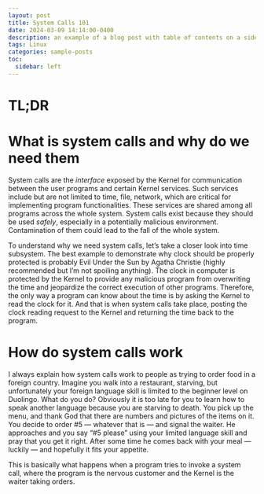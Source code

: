 ```yaml
---
layout: post
title: System Calls 101
date: 2024-03-09 14:14:00-0400
description: an example of a blog post with table of contents on a sidebar
tags: Linux
categories: sample-posts
toc:
  sidebar: left
---
```


# TL;DR

# What is system calls and why do we need them

System calls are the *interface* exposed by the Kernel for communication between the user programs and certain Kernel services. Such services include but are not limited to time, file, network, which are critical for implementing program functionalities. These services are shared among all programs across the whole system. System calls exist because they should be used *safely*, especially in a potentially malicious environment. Contamination of them could lead to the fall of the whole system. 

To understand why we need system calls, let’s take a closer look into time subsystem. The best example to demonstrate why clock should be properly protected is probably Evil Under the Sun by Agatha Christie (highly recommended but I’m not spoiling anything). The clock in computer is protected by the Kernel to provide any malicious program from overwriting the time and jeopardize the correct execution of other programs. Therefore, the only way a program can know about the time is by asking the Kernel to read the clock for it. And that is when system calls take place, posting the clock reading request to the Kernel and returning the time back to the program.

# How do system calls work

I always explain how system calls work to people as trying to order food in a foreign country. Imagine you walk into a restaurant, starving, but unfortunately your foreign language skill is limited to the beginner level on Duolingo. What do you do? Obviously it is too late for you to learn how to speak another language because you are starving to death. You pick up the menu, and thank God that there are numbers and pictures of the items on it. You decide to order #5 — whatever that is — and signal the waiter. He approaches and you say “#5 please” using your limited language skill and pray that you get it right. After some time he comes back with your meal — luckily — and hopefully it fits your appetite. 

This is basically what happens when a program tries to invoke a system call, where the program is the nervous customer and the Kernel is the waiter taking orders. 